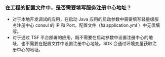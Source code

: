### 在工程的配置文件中，是否需要填写服务注册中心地址？

- 对于本地开发调试的应用，在启动 Java 应用的启动参数中需要填写轻量级服务注册中心 consul 的 IP 和 Port。配置文件（如 application.yml ）中无须填写。
- 对于通过 TSF  平台部署的应用，既不需要在启动参数中设置注册中心的地址，也不需要在配置文件中设置注册中心地址。SDK 会通过环境变量获取注册中心的地址。
